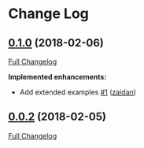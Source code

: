 # Change Log

## [0.1.0](https://github.com/zaidan/syscase/tree/0.1.0) (2018-02-06)

[Full Changelog](https://github.com/zaidan/syscase/compare/0.0.2...0.1.0)

**Implemented enhancements:**

- Add extended examples [\#1](https://github.com/zaidan/syscase/pull/1) ([zaidan](https://github.com/zaidan))

## [0.0.2](https://github.com/zaidan/syscase/tree/0.0.2) (2018-02-05)

[Full Changelog](https://github.com/zaidan/syscase/compare/98345d4e0a8d90318ef8e37051acfe3e92c75bfa...0.0.2)
